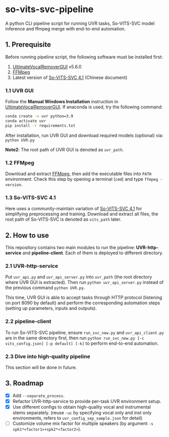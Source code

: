 # so-vits-svc-pipeline

A python CLI pipeline script for running UVR tasks, So-VITS-SVC model inference and ffmpeg merge with end-to-end automation.

## 1. Prerequisite

Before running pipeline script, the following software must be installed first:

1. [UltimateVocalRemoverGUI] v5.6.0
2. [FFMpeg]
3. Latest version of [So-VITS-SVC 4.1] (Chinese document)

### 1.1 UVR GUI

Follow the **Manual Windows Installation** instruction in [UltimateVocalRemoverGUI]. If anaconda is used, try the following command:
```cmd
conda create -n uvr python=3.9
conda activate uvr
pip install -r requirements.txt
```

After installation, run UVR GUI and download required models (optional) via: `python UVR.py`

**Note2**: The root path of UVR GUI is denoted as `uvr_path`.

### 1.2 FFMpeg

Download and extract [FFMpeg], then add the executable files into `PATH` environment. Check this step by opening a terminal (`cmd`) and type `ffmpeg -version`.

### 1.3 So-VITS-SVC 4.1

Here uses a community-maintain variation of [So-VITS-SVC 4.1] for simplifying preprocessing and training. Download and extract all files, the root path of So-VITS-SVC is denoted as `vits_path` later.

## 2. How to use

This repository contains two main modules to run the pipeline: **UVR-http-service** and **pipeline-client**. Each of them is deployed to different directory.

### 2.1 UVR-http-service

Put `uvr_api.py` and `uvr_api_server.py` into `uvr_path` (the root directory where UVR GUI is extracted). Then run `python uvr_api_server.py` instead of the previous command `python UVR.py`.

This time, UVR GUI is able to accept tasks through HTTP protocol (listening on port 8090 by default) and perform the corresponding automation steps (setting up parameters, inputs and outputs).

### 2.2 pipeline-client

To run So-VITS-SVC pipeline, ensure `run_svc_new.py` and `uvr_api_client.py` are in the same directory first, then run `python run_svc_new.py [-c vits_config.json] [-p default] [-k]` to perform end-to-end automation.

### 2.3 Dive into high-quality pipeline

This section will be done in future.

## 3. Roadmap

- [x] Add `--separate_process`.
- [x] Refactor UVR-http-service to provide per-task UVR environment setup.
- [x] Use different configs to obtain high-quality vocal and instrumental stems separately. (reuse `-uc` by specifying vocal only and inst only environments, refers to `uvr_config_sep_sample.json` for detail)
- [ ] Customize volume mix factor for multiple speakers (by argument `-s spk1*<factor1>+spk2*<factor2>`).

[UltimateVocalRemoverGUI]: https://github.com/Anjok07/ultimatevocalremovergui#manual-windows-installation
[So-VITS-SVC 4.1]: https://www.yuque.com/umoubuton/ueupp5/sdahi7m5m6r0ur1r
[FFMpeg]: https://ffmpeg.org/download.html
